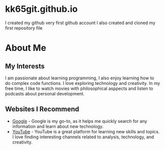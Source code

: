 # kk65git.github.io
I created my github very first github account
I also created and cloned my first repository file
# About Me

## My Interests
I am passionate about learning programming, I also enjoy learning how to do complex code functions. I love exploring technology and creativity. In my free time, I like to watch movies with philosophical asppects and listen to podcasts about personal development.

## Websites I Recommend
- [Google](https://www.google.com) - Google is my go-to, as it helps me quickly search for any information and learn about new technology.
- [YouTube](https://www.youtube.com) - YouTube is a great platform for learning new skills and topics. I love finding interesting channels related to analysis, technology, and creativity.
